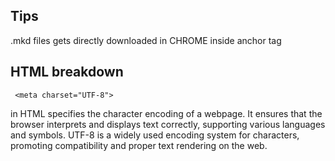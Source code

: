 ## Tips

.mkd files gets directly downloaded in CHROME inside anchor tag

## HTML breakdown

` <meta charset="UTF-8">`

<meta charset="UTF-8"> in HTML specifies the character encoding of a webpage. It ensures that the browser interprets and displays text correctly, supporting various languages and symbols. UTF-8 is a widely used encoding system for characters, promoting compatibility and proper text rendering on the web.
